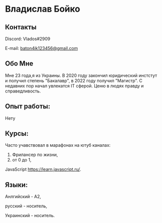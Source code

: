 # Владислав Бойко

## Контакты

Discord: Vlados#2909

E-mail: baton4ik123456@gmail.com

## Обо Мне

Мне 23 года,я из Украины. В 2020 году закончил юридический инстстут и получил степень "Бакалавр", в 2022 году получил "Магистр". С недавних пор начал увлекатся IT сферой. Ценю в людях правду и справедливость.  

## Опыт работы:
Нету

## Курсы:

Часто учавствовал в марафонах на ютуб каналах:
1. Фрилансер по жизни,
2. от 0 до 1,

JavaScript https://learn.javascript.ru/.

## Языки:
Анлгийский - A2,

русский - носитель,

Украинский - носитель.
